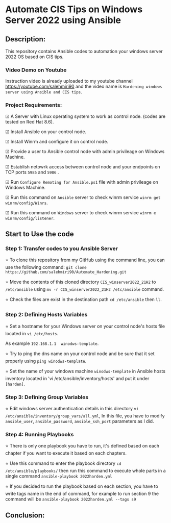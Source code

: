 # Automate CIS Tips on Windows Server 2022 using Ansible
## Description:
This repository contains Ansible codes to automation your windows server 2022 OS based on CIS tips.

### Video Demo on Youtube
Instruction video is already uploaded to my youtube channel https://youtube.com/salehmiri90 and the video name is `Hardening windows server using Ansible and CIS tips`.

### Project Requirements:
&#9745; A Server with Linux operating system to work as control node. (codes are tested on Red Hat 8.6).

&#9745; Install Ansible on your control node.

&#9745; Install Winrm and configure it on control node.

&#9745; Provide a user to Ansible control node with admin privileage on Windows Machine.

&#9745; Establish netowrk access between control node and your endpoints on TCP ports `5985` and `5986` .

&#9745; Run `Configure Remoting for Ansible.ps1` file with admin privileage on Windows Machine.

&#9745; Run this command on `Ansible` server to check winrm service `winrm get winrm/config/Winrs`.

&#9745; Run this command on `Windows` server to check winrm service `winrm e winrm/config/listener`.

## Start to Use the code
### Step 1: Transfer codes to you Ansible Server
⭐ To clone this repository from my GitHub using the command line, you can use the following command:
`git clone https://github.com/salehmiri90/Automate_Hardening.git`

⭐ Move the contents of this cloned directory `CIS_winserver2022_21H2` to `/etc/ansible` using `mv -r CIS_winserver2022_21H2 /etc/ansible` command.

⭐ Check the files are exist in the destination path `cd /etc/ansible` then `ll`.

### Step 2: Defining Hosts Variables
⭐ Set a hostname for your Windows server on your control node's hosts file located in `vi /etc/hosts`.

As example `192.168.1.1  winodws-template`.

⭐ Try to ping the dns name on your control node and be sure that it set properly using `ping winodws-template`.

⭐ Set the name of your windows machine `winodws-template` in Ansible hosts inventory located in 'vi /etc/ansible/inventory/hosts' and put it under `[harden]`.

### Step 3: Defining Group Variables
⭐ Edit windows server authentication details in this directory `vi /etc/ansible/inventory/group_vars/all.yml`, In this file, you have to modify `ansible_user`, `ansible_password`, `ansible_ssh_port` parameters as I did.

### Step 4: Running Playbooks 
⭐ There is only one playbook you have to run, it's defined based on each chapter if you want to execute it based on each chapters.

⭐ Use this command to enter the playbook directory `cd /etc/ansible/playbooks/` then run this command to execute whole parts in a single command `ansible-playbook 2022harden.yml`

⭐ If you decided to run the playbook based on each section, you have to write tags name in the end of command, for example to run section 9 the command will be `ansible-playbook 2022harden.yml --tags s9`

## Conclusion:

